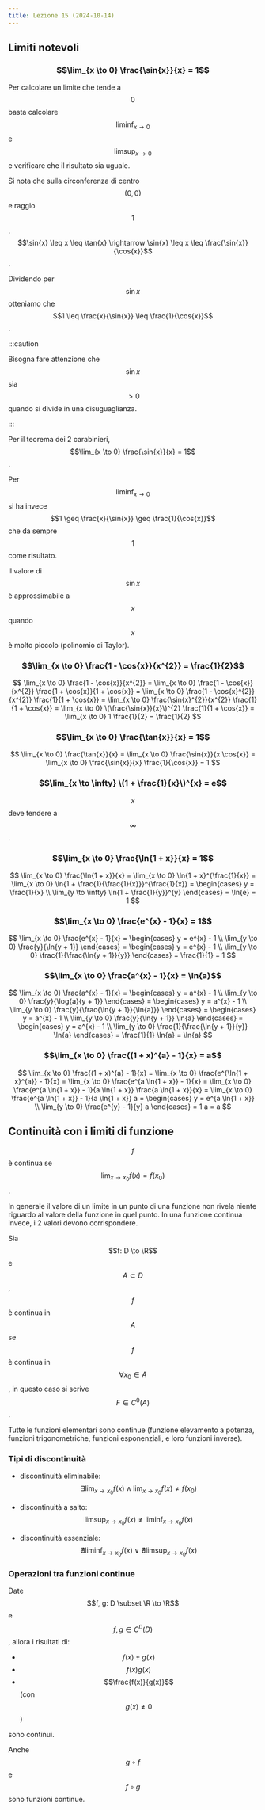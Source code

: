 ```yaml
---
title: Lezione 15 (2024-10-14)
---
```


## Limiti notevoli

### $$\lim_{x \to 0} \frac{\sin{x}}{x} = 1$$

Per calcolare un limite che tende a $$0$$ basta calcolare $$\liminf_{x \to 0}$$
e $$\limsup_{x \to 0}$$ e verificare che il risultato sia uguale.

Si nota che sulla circonferenza di centro $$(0, 0)$$ e raggio $$1$$,
$$\sin{x} \leq x \leq \tan{x} \rightarrow \sin{x} \leq x \leq \frac{\sin{x}}{\cos{x}}$$.

Dividendo per $$\sin{x}$$ otteniamo che
$$1 \leq \frac{x}{\sin{x}} \leq \frac{1}{\cos{x}}$$.

:::caution

Bisogna fare attenzione che $$\sin{x}$$ sia $$> 0$$ quando si divide in una
disuguaglianza.

:::

Per il teorema dei 2 carabinieri, $$\lim_{x \to 0} \frac{\sin{x}}{x} = 1$$.

Per $$\liminf_{x \to 0}$$ si ha invece
$$1 \geq \frac{x}{\sin{x}} \geq \frac{1}{\cos{x}}$$ che da sempre $$1$$ come
risultato.

Il valore di $$\sin{x}$$ è approssimabile a $$x$$ quando $$x$$ è molto piccolo
(polinomio di Taylor).

### $$\lim_{x \to 0} \frac{1 - \cos{x}}{x^{2}} = \frac{1}{2}$$

$$
\lim_{x \to 0} \frac{1 - \cos{x}}{x^{2}} =
\lim_{x \to 0} \frac{1 - \cos{x}}{x^{2}} \frac{1 + \cos{x}}{1 + \cos{x}} =
\lim_{x \to 0} \frac{1 - \cos{x}^{2}}{x^{2}} \frac{1}{1 + \cos{x}} =
\lim_{x \to 0} \frac{\sin{x}^{2}}{x^{2}} \frac{1}{1 + \cos{x}} =
\lim_{x \to 0} \(\frac{\sin{x}}{x}\)^{2} \frac{1}{1 + \cos{x}} =
\lim_{x \to 0} 1 \frac{1}{2} = \frac{1}{2}
$$

### $$\lim_{x \to 0} \frac{\tan{x}}{x} = 1$$

$$
\lim_{x \to 0} \frac{\tan{x}}{x} =
\lim_{x \to 0} \frac{\sin{x}}{x \cos{x}} =
\lim_{x \to 0} \frac{\sin{x}}{x} \frac{1}{\cos{x}} = 1
$$

### $$\lim_{x \to \infty} \(1 + \frac{1}{x}\)^{x} = e$$

$$x$$ deve tendere a $$\infty$$.

### $$\lim_{x \to 0} \frac{\ln{1 + x}}{x} = 1$$

$$
\lim_{x \to 0} \frac{\ln{1 + x}}{x} =
\lim_{x \to 0} \ln{1 + x}^{\frac{1}{x}} =
\lim_{x \to 0} \ln{1 + \frac{1}{\frac{1}{x}}}^{\frac{1}{x}} =
\begin{cases} y = \frac{1}{x} \\ \lim_{y \to \infty} \ln{1 + \frac{1}{y}}^{y} \end{cases} = \ln{e} = 1
$$

### $$\lim_{x \to 0} \frac{e^{x} - 1}{x} = 1$$

$$
\lim_{x \to 0} \frac{e^{x} - 1}{x} =
\begin{cases} y = e^{x} - 1 \\ \lim_{y \to 0} \frac{y}{\ln{y + 1}} \end{cases} =
\begin{cases} y = e^{x} - 1 \\ \lim_{y \to 0} \frac{1}{\frac{\ln{y + 1}}{y}} \end{cases} =
\frac{1}{1} = 1
$$

### $$\lim_{x \to 0} \frac{a^{x} - 1}{x} = \ln{a}$$

$$
\lim_{x \to 0} \frac{a^{x} - 1}{x} =
\begin{cases} y = a^{x} - 1 \\ \lim_{y \to 0} \frac{y}{\log{a}{y + 1}} \end{cases} =
\begin{cases} y = a^{x} - 1 \\ \lim_{y \to 0} \frac{y}{\frac{\ln{y + 1}}{\ln{a}}} \end{cases} =
\begin{cases} y = a^{x} - 1 \\ \lim_{y \to 0} \frac{y}{\ln{y + 1}} \ln{a} \end{cases} =
\begin{cases} y = a^{x} - 1 \\ \lim_{y \to 0} \frac{1}{\frac{\ln{y + 1}}{y}} \ln{a} \end{cases} =
\frac{1}{1} \ln{a} = \ln{a}
$$

### $$\lim_{x \to 0} \frac{(1 + x)^{a} - 1}{x} = a$$

$$
\lim_{x \to 0} \frac{(1 + x)^{a} - 1}{x} =
\lim_{x \to 0} \frac{e^{\ln{1 + x}^{a}} - 1}{x} =
\lim_{x \to 0} \frac{e^{a \ln{1 + x}} - 1}{x} =
\lim_{x \to 0} \frac{e^{a \ln{1 + x}} - 1}{a \ln{1 + x}} \frac{a \ln{1 + x}}{x} =
\lim_{x \to 0} \frac{e^{a \ln{1 + x}} - 1}{a \ln{1 + x}} a =
\begin{cases} y = e^{a \ln{1 + x}} \\ \lim_{y \to 0} \frac{e^{y} - 1}{y} a \end{cases} =
1 a = a
$$

## Continuità con i limiti di funzione

$$f$$ è continua se $$\lim_{x \to x_{0}} f(x) = f(x_{0})$$.

In generale il valore di un limite in un punto di una funzione non rivela niente
riguardo al valore della funzione in quel punto. In una funzione continua
invece, i 2 valori devono corrispondere.

Sia $$f: D \to \R$$ e $$A \subset D$$, $$f$$ è continua in $$A$$ se $$f$$ è
continua in $$\forall x_{0} \in A$$, in questo caso si scrive
$$F \in C^{0}(A)$$.

Tutte le funzioni elementari sono continue (funzione elevamento a potenza,
funzioni trigonometriche, funzioni esponenziali, e loro funzioni inverse).

### Tipi di discontinuità

- discontinuità eliminabile:
  $$\exists \lim_{x \to x_{0}} f(x) \land \lim_{x \to x_{0}} f(x) \neq f(x_{0})$$

- discontinuità a salto:
  $$\limsup_{x \to x_{0}} f(x) \neq \liminf_{x \to x_{0}} f(x)$$

- discontinuità essenziale:
  $$\nexists \liminf_{x \to x_{0}} f(x) \lor \nexists \limsup_{x \to x_{0}} f(x)$$

### Operazioni tra funzioni continue

Date $$f, g: D \subset \R \to \R$$ e $$f, g \in C^{0}(D)$$, allora i risultati
di:

- $$f(x) \pm g(x)$$
- $$f(x) g(x)$$
- $$\frac{f(x)}{g(x)}$$ (con $$g(x) \neq 0$$)

sono continui.

Anche $$g \circ f$$ e $$f \circ g$$ sono funzioni continue.
